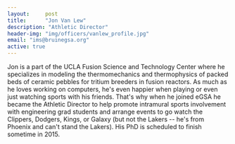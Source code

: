 ```yaml
---
layout:     post
title:      "Jon Van Lew"
description: "Athletic Director"
header-img: "img/officers/vanlew_profile.jpg"
email: "ims@bruinegsa.org"
active: true
---
```


Jon is a part of the UCLA Fusion Science and Technology Center where he specializes in modeling the thermomechanics and thermophysics of packed beds of ceramic pebbles for tritium breeders in fusion reactors. As much as he loves working on computers, he's even happier when playing or even just watching sports with his friends. That's why when he joined eGSA he became the Athletic Director to help promote intramural sports involvement with engineering grad students and arrange events to go watch the Clippers, Dodgers, Kings, or Galaxy (but not the Lakers -- he's from Phoenix and can't stand the Lakers). His PhD is scheduled to finish sometime in 2015.
